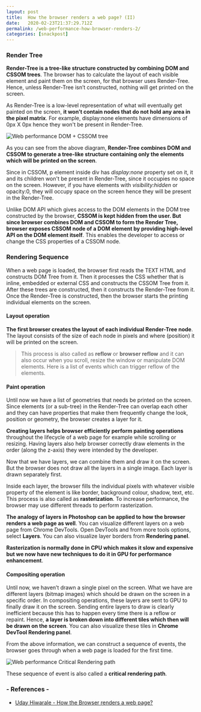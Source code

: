 ```yaml
---
layout: post
title:  How the browser renders a web page? (II)
date:   2020-02-23T21:37:29.712Z
permalink: /web-performance-how-browser-renders-2/
categories: [snackpost]
---
```

### Render Tree

**Render-Tree is a tree-like structure constructed by combining DOM and CSSOM trees**. The browser has to calculate the layout of each visible element and paint them on the screen, for that browser uses Render-Tree. Hence, unless Render-Tree isn’t constructed, nothing will get printed on the screen.

As Render-Tree is a low-level representation of what will eventually get painted on the screen, **it won’t contain nodes that do not hold any area in the pixel matrix**. For example, display:none elements have dimensions of 0px X 0px hence they won't be present in Render-Tree.

![Web performance DOM + CSSOM tree](https://codersnack.com/assets/images/web-performance-dom-cssom.png)

As you can see from the above diagram, **Render-Tree combines DOM and CSSOM to generate a tree-like structure containing only the elements which will be printed on the screen**.

Since in CSSOM, p element inside div has *display:none* property set on it, it and its children won't be present in Render-Tree, since it occupies no space on the screen. However, if you have elements with *visibility:hidden* or opacity:0, they will occupy space on the screen hence they will be present in the Render-Tree.

Unlike DOM API which gives access to the DOM elements in the DOM tree constructed by the browser, **CSSOM is kept hidden from the user. But since browser combines DOM and CSSOM to form the Render Tree, browser exposes CSSOM node of a DOM element by providing high-level API on the DOM element itself**. This enables the developer to access or change the CSS properties of a CSSOM node.

### Rendering Sequence

When a web page is loaded, the browser first reads the TEXT HTML and constructs DOM Tree from it. Then it processes the CSS whether that is inline, embedded or external CSS and constructs the CSSOM Tree from it. After these trees are constructed, then it constructs the Render-Tree from it. Once the Render-Tree is constructed, then the browser starts the printing individual elements on the screen.

#### Layout operation

**The first browser creates the layout of each individual Render-Tree node**. The layout consists of the size of each node in pixels and where (position) it will be printed on the screen.

> This process is also called as **reflow** or **browser reflow** and it can also occur when you scroll, resize the window or manipulate DOM elements. Here is a list of events which can trigger reflow of the elements.

#### Paint operation

Until now we have a list of geometries that needs be printed on the screen. Since elements (or a sub-tree) in the Render-Tree can overlap each other and they can have properties that make them frequently change the look, position or geometry, the browser creates a layer for it.

**Creating layers helps browser efficiently perform painting operations** throughout the lifecycle of a web page for example while scrolling or resizing. Having layers also help browser correctly draw elements in the order (along the z-axis) they were intended by the developer.

Now that we have layers, we can combine them and draw it on the screen. But the browser does not draw all the layers in a single image. Each layer is drawn separately first.

Inside each layer, the browser fills the individual pixels with whatever visible property of the element is like border, background colour, shadow, text, etc. This process is also called as **rasterization**. To increase performance, the browser may use different threads to perform rasterization.

**The analogy of layers in Photoshop can be applied to how the browser renders a web page as well**. You can visualize different layers on a web page from Chrome DevTools. Open DevTools and from more tools options, select **Layers**. You can also visualize layer borders from **Rendering panel**.

**Rasterization is normally done in CPU which makes it slow and expensive but we now have new techniques to do it in GPU for performance enhancement**. 

#### Compositing operation

Until now, we haven’t drawn a single pixel on the screen. What we have are different layers (bitmap images) which should be drawn on the screen in a specific order. In compositing operations, these layers are sent to GPU to finally draw it on the screen.
Sending entire layers to draw is clearly inefficient because this has to happen every time there is a reflow or repaint. Hence, **a layer is broken down into different tiles which then will be drawn on the screen**. You can also visualize these tiles in **Chrome DevTool Rendering panel**.

From the above information, we can construct a sequence of events, the browser goes through when a web page is loaded for the first time.

![Web performance Critical Rendering path](https://codersnack.com/assets/images/critical-rendering-path.png)


These sequence of event is also called a **critical rendering path**.




### - References -

- [Uday Hiwarale - How the Browser renders a web page?](https://itnext.io/how-the-browser-renders-a-web-page-dom-cssom-and-rendering-df10531c9969)
